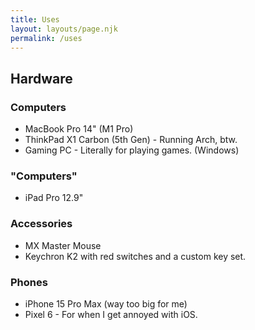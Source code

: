 ```yaml
---
title: Uses
layout: layouts/page.njk
permalink: /uses
---
```


## Hardware

### Computers

- MacBook Pro 14" (M1 Pro)
- ThinkPad X1 Carbon (5th Gen) - Running Arch, btw.
- Gaming PC - Literally for playing games. (Windows)

### "Computers"

- iPad Pro 12.9"

### Accessories

- MX Master Mouse
- Keychron K2 with red switches and a custom key set.

### Phones
- iPhone 15 Pro Max (way too big for me)
- Pixel 6 - For when I get annoyed with iOS.
